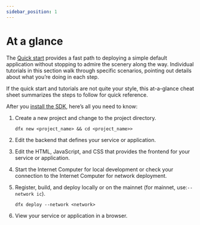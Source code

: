 ```yaml
---
sidebar_position: 1
---
```

# At a glance

The [Quick start](/tutorials/deploy_sample_app.md) provides a fast path to deploying a simple default application without stopping to admire the scenery along the way. Individual tutorials in this section walk through specific scenarios, pointing out details about what you’re doing in each step.

If the quick start and tutorials are not quite your style, this at-a-glance cheat sheet summarizes the steps to follow for quick reference.

After you [install the SDK](../../setup/install/index.mdx), here’s all you need to know:

1.  Create a new project and change to the project directory.

        dfx new <project_name> && cd <project_name>>

2.  Edit the backend that defines your service or application.

3.  Edit the HTML, JavaScript, and CSS that provides the frontend for your service or application.

4.  Start the Internet Computer for local development or check your connection to the Internet Computer for network deployment.

5.  Register, build, and deploy locally or on the mainnet (for mainnet, use:`--network ic`).

        dfx deploy --network <network>

6.  View your service or application in a browser.
